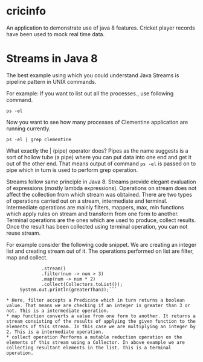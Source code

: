 cricinfo
========

An application to demonstrate use of java 8 features. Cricket player records have been used to mock real time data.

Streams in Java 8
========
The best example using which you could understand Java Streams is pipeline pattern in UNIX commands.

For example: 
If you want to list out all the processes.\, use following command.

    ps -el

Now you want to see how many processes of Clementine application are running currently.

    ps -el | grep clementine

   What exactly the | (pipe) operator does? Pipes as the name suggests is a sort of hollow tube (a pipe) where you can put data into one end and get it out of the other end. That means output of command ```ps -el``` is passed on to pipe which in turn is used to perform grep operation.

   Streams follow same principle in Java 8. Streams provide elegant evaluation of expressions (mostly lambda expressions). Operations on stream does not affect the collection from which stream was obtained. There are two types of operations carried out on a stream, intermediate and terminal. Intermediate operations are mainly filters, mappers, max, min functions which apply rules on stream and transform from one form to another. Terminal operations are the ones which are used to produce, collect results. Once the result has been collected using terminal operation, you can not reuse stream.
    
   For example consider the following code snippet. We are creating an integer list and creating stream out of it. The operations performed on list are filter, map and collect. 

   ```List<Integer> greaterThan3 = Arrays.asList(3, 4, 5, 7, 1, 2, 9, 8, 44, 4, 6, 2, 3, 1, 0)
				.stream()
				.filter(num -> num > 3)
				.map(num -> num * 2)
				.collect(Collectors.toList());
		System.out.println(greaterThan3);```

* Here, filter accepts a Predicate which in turn returns a boolean value. That means we are checking if an integer is greater than 3 or not. This is a intermediate operation.
 * map function converts a value from one form to another. It returns a stream consisting of the results of applying the given function to the elements of this stream. In this case we are multiplying an integer by 2. This is a intermediate operation.
* collect operation Performs a mutable reduction operation on the elements of this stream using a Collector. In above example we are collecting resultant elements in the list. This is a terminal operation.

